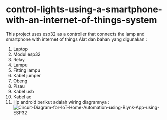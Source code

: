 # control-lights-using-a-smartphone-with-an-internet-of-things-system
This project uses esp32 as a controller that connects the lamp and smartphone with internet of things
Alat dan bahan yang digunakan :
1.	Laptop
2.	Modul esp32
3.	Relay
4.	Lampu
5.	Fitting lampu
6.	Kabel jumper
7.	Obeng
8.	Pisau
9.	Kabel usb
10.	Kabel ac
11.	Hp android
berikut adalah wiring diagramnya :
![Circuit-Diagram-for-IoT-Home-Automation-using-Blynk-App-using-ESP32](https://user-images.githubusercontent.com/100209360/193021395-79631350-449a-40ae-9234-17abd47a1e93.png)
